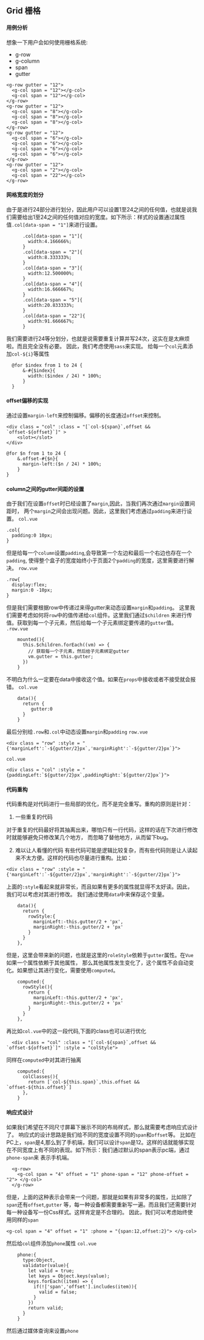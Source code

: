 ## Grid 栅格

#### 用例分析

想象一下用户会如何使用栅格系统:
- g-row
- g-column
- span
- gutter
```
<g-row gutter = "12">
  <g-col span = "12"></g-col>
  <g-col span = "12"></g-col>
</g-row>
<g-row gutter = "12">
  <g-col span = "8"></g-col>
  <g-col span = "8"></g-col>
  <g-col span = "8"></g-col>
</g-row>
<g-row gutter = "12">
  <g-col span = "6"></g-col>
  <g-col span = "6"></g-col>
  <g-col span = "6"></g-col>
  <g-col span = "6"></g-col>
</g-row>
<g-row gutter = "12">
  <g-col span = "2"></g-col>
  <g-col span = "22"></g-col>
</g-row>
```
#### 网格宽度的划分

由于是进行24部分进行划分，因此用户可以设置1至24之间的任何值，也就是说我们需要给出1至24之间的任何值对应的宽度。如下所示：样式的设置通过属性值`.col[data-span = "1"]`来进行设置。
```
      .col[data-span = "1"]{
        width:4.166666%;
      }
      .col[data-span = "2"]{
        width:8.333333%;
      }
      .col[data-span = "3"]{
        width:12.500000%;
      }
      .col[data-span = "4"]{
        width:16.666667%;
      }
      .col[data-span = "5"]{
        width:20.833333%;
      }
      .col[data-span = "22"]{
        width:91.666667%;
      }
```
我们需要进行24等分划分，也就是说需要重复计算并写24次，这实在是太麻烦啦。而且完全没有必要。
因此，我们考虑使用`sass`来实现。
给每一个`col`元素添加`col-${i}`等属性
```
  @for $index from 1 to 24 {
      &-#{$index}{
        width:($index / 24) * 100%;
      }
  }
```

#### offset偏移的实现
通过设置`margin-left`来控制偏移。偏移的长度通过`offset`来控制。
```
<div class = "col" :class = "[`col-${span}`,offset && `offset-${offset}`]" >
    <slot></slot>
</div>

@for $n from 1 to 24 {
    &.offset-#{$n}{
      margin-left:($n / 24) * 100%;
    }
}
```

#### column之间的gutter间距的设置

由于我们在设置`offset`时已经设置了`margin`,因此，当我们再次通过`margin`设置间距时，
两个`margin`之间会出现问题。因此，这里我们考虑通过`padding`来进行设置。
`col.vue`
```
.col{
  padding:0 10px;
}
```
但是给每一个`column`设置`padding`,会导致第一个左边和最后一个右边也存在一个`padding`,
使得整个盒子的宽度始终小于页面2个`padding`的宽度，这里需要进行解决。
`row.vue`
```
.row{
  display:flex;
  margin:0 -10px;
}
```
但是我们需要根据row中传递过来得gutter来动态设置`margin`和`padding`。
这里我们需要考虑如何将`row`中的值传递给`col`组件。这里我们通过`$children`
来进行传值。获取到每一个子元素，然后给每一个子元素绑定要传递的`gutter`值。
`.row.vue`
```
    mounted(){
      this.$children.forEach((vm) => {
        // 获取每一个子元素，然后给子元素绑定gutter
        vm.gutter = this.gutter;
      })
    }
```
不明白为什么一定要在data中接收这个值。如果在`props`中接收或者不接受就会报错。
`col.vue`
```
    data(){
      return {
         gutter:0
      }
    }
```

最后分别给`.row`和`.col`中动态设置`margin`和`padding`
`row.vue `
```
<div class = "row" :style = "{'marginLeft':`-${gutter/2}px`,'marginRight':`-${gutter/2}px`}">
```
`col.vue`
```
<div class = "col" :style = "{paddingLeft:`${gutter/2}px`,paddingRight:`${gutter/2}px`}">
```

#### 代码重构
代码重构是对代码进行一些局部的优化，而不是完全重写。重构的原则是针对：
1. 一些重复的代码

对于重复的代码最好将其抽离出来，哪怕只有一行代码，这样的话在下次进行修改时就能够避免只修改某几个地方，
而忽略了替他地方，从而留下bug。

2. 难以让人看懂的代码
  有些代码可能是逻辑比较复杂，而有些代码则是让人读起来不太方便。这样的代码也尽量进行重构。比如：
```
<div class = "row" :style = "{'marginLeft':`-${gutter/2}px`,'marginRight':`-${gutter/2}px`}">
```
上面的`:style`看起来就非常长，而且如果有更多的属性就显得不太好读。因此，我们可以考虑对其进行修改。
我们通过使用`data`中来保存这个变量。
```
    data(){
      return {
        rowStyle:{
          marginLeft:-this.gutter/2 + 'px',
          marginRight:-this.gutter/2 + 'px'
        }
      }
    },
```
但是，这里会带来新的问题，也就是这里的`roleStyle`依赖于`gutter`属性。在`Vue`如果一个属性依赖于其他属性，
那么其他属性发生变化了，这个属性不会自动变化。如果想让其进行变化，需要使用`computed`。
```
    computed:{
      rowStyle(){
        return {
          marginLeft:-this.gutter/2 + 'px',
          marginRight:-this.gutter/2 + 'px'
        }
      }
    },

```

再比如`col.vue`中的这一段代码,下面的class也可以进行优化
```
  <div class = "col" :class = "[`col-${span}`,offset && `offset-${offset}`]" :style = "colStyle">
```
同样在`computed`中对其进行抽离
```
    computed:{
      colClasses(){
        return [`col-${this.span}`,this.offset && `offset-${this.offset}`]
      },
    }

```

#### 响应式设计

如果我们希望在不同尺寸屏幕下展示不同的布局样式，那么就需要考虑响应式设计了。
响应式的设计思路是我们给不同的宽度设置不同的`span`和`offset`等。
比如在PC上，`span`是4,那么到了手机端，我们可以设计`span`是12。这样的话就能够实现
在不同宽度上有不同的表现。如下所示：我们通过默认的span表示pc端，通过`phone-span`来
表示手机端。
```
  <g-row>
    <g-col span = "4" offset = "1" phone-span = "12" phone-offset = "2"> </g-col>
  </g-row>

```
但是，上面的这种表示会带来一个问题，那就是如果有非常多的属性，比如除了`span`还有`offset`,`gutter`
等，每一种设备都需要重新写一遍。而且我们还需要针对每一种设备写一份Css样式。这样肯定是不合理的。
因此，我们可以考虑始终使用同样的`span`
```
<g-col span = "4" offset = "1" :phone = "{span:12,offset:2}"> </g-col>
```
然后给`col`组件添加`phone`属性
`col.vue`
```
    phone:{
      type:Object,
      validator(value){
        let valid = true;
        let keys = Object.keys(value);
        keys.forEach((item) => {
          if(!['span','offset'].includes(item)){
            valid = false;
          }
        })
        return valid;
      }
    }

```

然后通过媒体查询来设置`phone`

```


```
